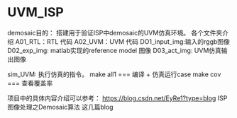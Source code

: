 # UVM_ISP
demosaic目的：
搭建用于验证ISP中demosaic的UVM仿真环境。
各个文件夹介绍
A01_RTL：RTL 代码
A02_UVM：UVM 代码
DO1_input_img:输入的rggb图像
D02_exp_img: matlab实现的reference model 图像
D03_act_img: UVM仿真输出图像

sim_UVM: 执行仿真的指令。
    make all1 === 编译 + 仿真运行case
    make cov  === 查看覆盖率


项目中的具体内容介绍可以参考：
https://blog.csdn.net/EyRe1?type=blog
ISP图像处理之Demosaic算法 这几篇blog
